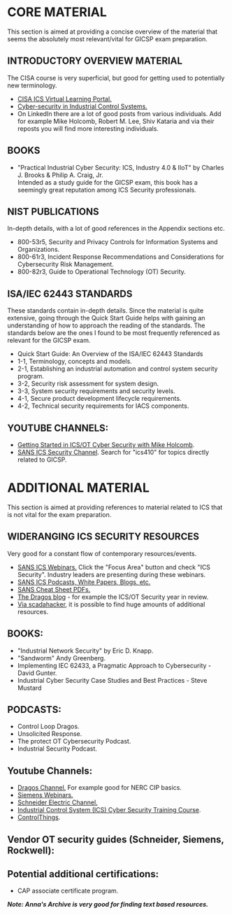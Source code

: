 # CORE MATERIAL
This section is aimed at providing a concise overview of the material that seems the absolutely most relevant/vital for GICSP exam preparation. 

## INTRODUCTORY OVERVIEW MATERIAL
The CISA course is very superficial, but good for getting used to potentially new terminology.  
- [CISA ICS Virtual Learning Portal.](https://www.cisa.gov/resources-tools/training/ics-virtual-learning-portal)
- [Cyber-security in Industrial Control Systems.](https://engineering.purdue.edu/VAAMI/ICS-modules.pdf)
- On LinkedIn there are a lot of good posts from various individuals. Add for example Mike Holcomb, Robert M. Lee, Shiv Kataria and via their reposts you will find more interesting individuals.

## BOOKS
- "Practical Industrial Cyber Security: ICS, Industry 4.0 & IIoT" by Charles J. Brooks & Philip A. Craig, Jr.  
Intended as a study guide for the GICSP exam, this book has a seemingly great reputation among ICS Security professionals.

## NIST PUBLICATIONS
In-depth details, with a lot of good references in the Appendix sections etc.    
- 800-53r5, Security and Privacy Controls for Information Systems and Organizations.  
- 800-61r3, Incident Response Recommendations and Considerations for Cybersecurity Risk Management.  
- 800-82r3, Guide to Operational Technology (OT) Security.  

## ISA/IEC 62443 STANDARDS
These standards contain in-depth details. Since the material is quite extensive, going through the Quick Start Guide helps with gaining an understanding of how to approach the reading of the standards. The standards below are the ones I found to be most frequently referenced as relevant for the GICSP exam.    
- Quick Start Guide: An Overview of the ISA/IEC 62443 Standards  
- 1-1, Terminology, concepts and models.  
- 2-1, Establishing an industrial automation and control system security program.  
- 3-2, Security risk assessment for system design.  
- 3-3, System security requirements and security levels.  
- 4-1, Secure product development lifecycle requirements.  
- 4-2, Technical security requirements for IACS components.

## YOUTUBE CHANNELS:  
- [Getting Started in ICS/OT Cyber Security with Mike Holcomb](https://www.youtube.com/watch?v=CCIrntyqe64&list=PLOSJSv0hbPZAlINIh1HcB0L8AZcSPc80g).  
- [SANS ICS Security Channel](https://www.youtube.com/@SANSICSSecurity/videos). Search for "ics410" for topics directly related to GICSP.   

# ADDITIONAL MATERIAL
This section is aimed at providing references to material related to ICS that is not vital for the exam preparation.

## WIDERANGING ICS SECURITY RESOURCES
Very good for a constant flow of contemporary resources/events.  
- [SANS ICS Webinars.](https://www.sans.org/webcasts) Click the "Focus Area" button and check "ICS Security". Industry leaders are presenting during these webinars.  
- [SANS ICS Podcasts, White Papers, Blogs, etc.](https://www.sans.org/security-resources)  
- [SANS Cheat Sheet PDFs.](https://www.sans.org/blog/the-ultimate-list-of-sans-cheat-sheets)  
- [The Dragos blog](https://www.dragos.com/blog) - for example the ICS/OT Security year in review. 
- [Via scadahacker](https://scadahacker.com/library/), it is possible to find huge amounts of additional resources. 

## BOOKS:  
- "Industrial Network Security" by Eric D. Knapp.    
- "Sandworm" Andy Greenberg.
- Implementing IEC 62433, a Pragmatic Approach to Cybersecurity - David Gunter.
- Industrial Cyber Security Case Studies and Best Practices - Steve Mustard

## PODCASTS:  
- Control Loop Dragos.  
- Unsolicited Response.  
- The protect OT Cybersecurity Podcast.  
- Industrial Security Podcast.  

## Youtube Channels:
- [Dragos Channel.](https://www.youtube.com/@DragosInc/videos) For example good for NERC CIP basics.  
- [Siemens Webinars.](https://www.youtube.com/playlist?list=PLewnA6R5Js9JRCB2v_HULi5lfuhsOWRFf)  
- [Schneider Electric Channel.](https://www.youtube.com/SchneiderElectric)    
- [Industrial Control System (ICS) Cyber Security Training Course](https://www.youtube.com/playlist?list=PLI78ZBihrkE1EpPaG79hQFuEIN9_35EbA).  
- [ControlThings](https://www.youtube.com/@ControlThings). 

## Vendor OT security guides (Schneider, Siemens, Rockwell):

## Potential additional certifications:
- CAP associate certificate program.

***Note: Anna's Archive is very good for finding text based resources.***
